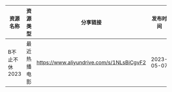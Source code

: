 | 资源名称      | 资源类型   | 分享链接                                      | 发布时间       |
| --------- | ------ | ----------------------------------------- | ---------- |
| B不止不休2023 | 最近热播电影 | https://www.aliyundrive.com/s/1NLsBiCgvF2 | 2023-05-07 |
